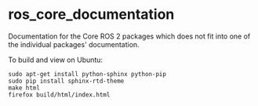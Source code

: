 ros_core_documentation
======================

Documentation for the Core ROS 2 packages which does not fit into one of the individual packages' documentation.

To build and view on Ubuntu:
```
sudo apt-get install python-sphinx python-pip
sudo pip install sphinx-rtd-theme
make html
firefox build/html/index.html
```
